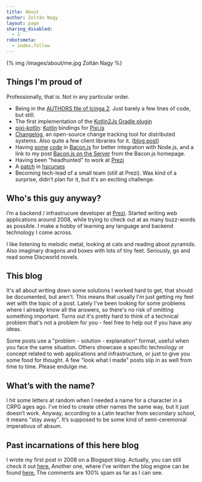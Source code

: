 ```yaml
---
title: About
author: Zoltán Nagy
layout: page
sharing_disabled:
  - 1
robotsmeta:
  - index,follow
---
```


{% img /images/about/me.jpg Zoltán Nagy %}

## Things I'm proud of

Professionally, that is. Not in any particular order.

 * Being in the [AUTHORS file of Icinga 2](https://github.com/Icinga/icinga2/blob/657a328ba4939d70889789a695d051e6ad33654c/AUTHORS#L36). Just barely a few lines of code, but still.
 * The first implementation of the [Kotlin2Js Gradle plugin](https://github.com/JetBrains/kotlin/pull/524)
 * [pixi-kotlin](http://abesto.github.io/pixi-kotlin/): [Kotlin](http://kotlinlang.org/) bindings for [Pixi.js](http://www.pixijs.com/)
 * [Changelog](https://github.com/prezi/changelog), an open-source change tracking tool for distributed systems. Also quite a few client libraries for it. ([blog post](https://medium.com/prezi-engineering/changelog-a-tool-designed-to-help-you-recover-faster-2aaca63dd276))
 * Having [some](https://github.com/baconjs/bacon.js/pull/125) [code](https://github.com/baconjs/bacon.js/pull/143) in [Bacon.js](https://baconjs.github.io/) for better integration with Node.js, and a link to my post [Bacon.js on the Server](http://abesto.net/bacon-js-on-the-server/) from the Bacon.js homepage.
 * Having been "headhunted" to work at [Prezi](https://prezi.com)
 * A [patch](https://github.com/skogsbaer/hscurses/pull/13) in [hscurses](http://hackage.haskell.org/package/hscurses)
 * Becoming tech-lead of a small team (still at Prezi). Was kind of a surprise, didn't plan for it, but it's an exciting challenge.

## Who's this guy anyway?

I’m a backend / infrastrucure developer at [Prezi][1]. Started writing web applications around 2008, while trying to check out at as many buzz-words as possible. I make a hobby of learning any language and backend technology I come across.

I like listening to melodic metal, looking at cats and reading about pyramids. Also imaginary dragons and boxes with lots of tiny feet. Seriously, go and read some Discworld novels.

## This blog

It's all about writing down some solutions I worked hard to get, that should be documented, but aren't. This means that usually I'm just getting my feet wet with the topic of a post. Lately I've been looking for some problems where I already know all the answers, so there's no risk of omitting something important. Turns out it's pretty hard to think of a technical problem that's not a problem for you - feel free to help out if you have any ideas.

Some posts use a "problem - solution - explanation" format, useful when you face the same situation. Others showcase a specific technology or concept related to web applications and infrastructure, or just to give you some food for thought. A few "look what I made" posts slip in as well from time to time. Please endulge me.

## What’s with the name?

I hit some letters at random when I needed a name for a character in a CRPG ages ago. I’ve tried to create other names the same way, but it just doesn’t work. Anyway, according to a Latin teacher from secondary school, it means "stay away". It’s supposed to be some kind of semi-ceremonial imperativus of absum.

## Past incarnations of this here blog

I wrote my first post in 2008 on a Blogspot blog. Actually, you can still check it out [here.][2] Another one, where I’ve written the blog engine can be found [here.][3] The comments are 100% spam as far as I can see.

 [1]: http://prezi.com
 [2]: http://abesto.blogspot.com/2008/06/symfoyn-routing-tutorial.html
 [3]: http://abesto.host22.com/blog
